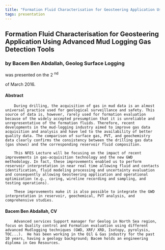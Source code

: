 ```yaml
---
title: "Formation Fluid Characterisation for Geosteering Application Using Advanced Mud Logging Gas Detection Tools (Bacem Ben Abdallah, Geolog Surface Logging)"
tags: presentation
---
```



		
<h2>
Formation Fluid Characterisation for Geosteering Application Using Advanced Mud Logging Gas Detection Tools
</h2>

 



		
<h3>
by Bacem Ben Abdallah, Geolog Surface Logging 
</h3>

 



 
<p>
was presented on the 2
<sup>
nd
</sup>

 of March 2016.
</p>

	

 
<h4>
Abstract
</h4>



            
<p>


        During drilling, the acquisition of gas in mud data is an almost universal practice used for geological surveillance and safety. This source of data is, however, rarely used for formation evaluation because of the widely accepted presumption that it is unreliable and unrepresentative of the formation fluids. Therefore, recent developments in the mud-logging industry aimed to improve gas data acquisition and analysis and have led to the availability of better quality data. The comparison of surface gas, PVT, and geochemistry data clearly confirms the consistency between the drilling gas data (gas shows) and the corresponding reservoir fluid composition.

      
</p>



      
<p>


        This NFES Lecture will be focusing on the impact of recent improvements in gas-acquisition technology and the new GWD methodology. In fact, these improvements enabled us to perform reservoir interpretation in near real time allowing fluid and contacts identification, fluid modeling processing and uncertainty evaluation and consequently allowing Geosteering application and operational optimization (e.g., coring, wireline recording and sampling, and testing operations).

      
</p>



      
<p>


        These improvements make it is also possible to integrate the GWD interpretation in reservoir, geochemical, PVT analysis, and comprehensive studies.

      
</p>







<h4>
Bacem Ben Abdallah, CV
</h4>





      
<p>


        Advanced services Support manager for Geolog in North Sea region, focus on Quality control and Formation evaluation using different advanced Mudlogging techniques (GWD, XRF/ XRD, Isotopy, pyrolysis, TOC...).  He has been working in the Oil & Gas industry for the past 10 years, having a geology background; Bacem holds an engineering diploma in Geo Resources.

      
</p>



